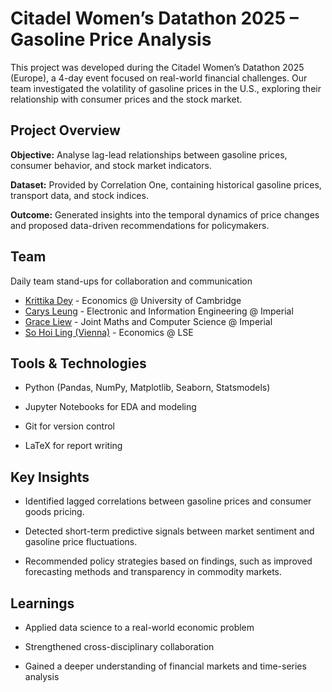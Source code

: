 # Citadel Women’s Datathon 2025 – Gasoline Price Analysis
This project was developed during the Citadel Women’s Datathon 2025 (Europe), a 4-day event focused on real-world financial challenges. Our team investigated the volatility of gasoline prices in the U.S., exploring their relationship with consumer prices and the stock market.

## Project Overview
**Objective:** Analyse lag-lead relationships between gasoline prices, consumer behavior, and stock market indicators.

**Dataset:** Provided by Correlation One, containing historical gasoline prices, transport data, and stock indices.

**Outcome:** Generated insights into the temporal dynamics of price changes and proposed data-driven recommendations for policymakers.

## Team
Daily team stand-ups for collaboration and communication
- [Krittika Dey](https://www.github.com/k-dey2) - Economics @ University of Cambridge
- [Carys Leung](https://github.com/zenbean) - Electronic and Information Engineering @ Imperial
- [Grace Liew](https://github.com/glyx2006) - Joint Maths and Computer Science @ Imperial
- [So Hoi Ling (Vienna)](https://www.github.com/so-hl) - Economics @ LSE

## Tools & Technologies
- Python (Pandas, NumPy, Matplotlib, Seaborn, Statsmodels)

- Jupyter Notebooks for EDA and modeling

- Git for version control

- LaTeX for report writing

## Key Insights
- Identified lagged correlations between gasoline prices and consumer goods pricing.

- Detected short-term predictive signals between market sentiment and gasoline price fluctuations.

- Recommended policy strategies based on findings, such as improved forecasting methods and transparency in commodity markets.

## Learnings
- Applied data science to a real-world economic problem

- Strengthened cross-disciplinary collaboration

- Gained a deeper understanding of financial markets and time-series analysis

